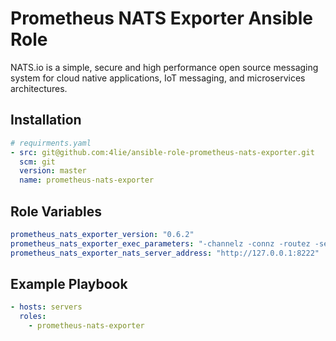 # Prometheus NATS Exporter Ansible Role

NATS.io is a simple, secure and high performance open source messaging system for cloud native applications, IoT messaging, and microservices architectures.

## Installation

``` yaml
# requirments.yaml
- src: git@github.com:4lie/ansible-role-prometheus-nats-exporter.git
  scm: git
  version: master
  name: prometheus-nats-exporter
```

## Role Variables

``` yaml
prometheus_nats_exporter_version: "0.6.2"
prometheus_nats_exporter_exec_parameters: "-channelz -connz -routez -serverz -subz -varz"
prometheus_nats_exporter_nats_server_address: "http://127.0.0.1:8222"
```

## Example Playbook

``` yaml
- hosts: servers
  roles:
    - prometheus-nats-exporter
```
